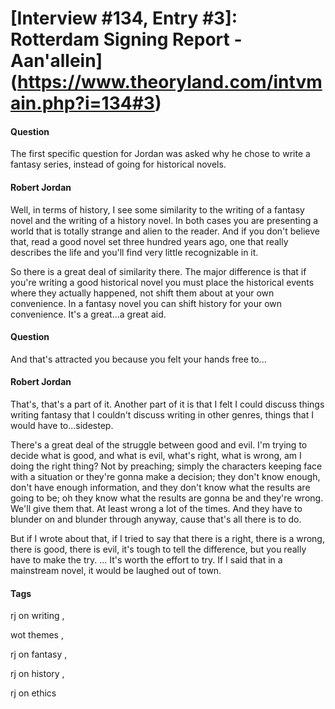 # [Interview #134, Entry #3]: Rotterdam Signing Report - Aan'allein](https://www.theoryland.com/intvmain.php?i=134#3)

#### Question

The first specific question for Jordan was asked why he chose to write a fantasy series, instead of going for historical novels.

#### Robert Jordan

Well, in terms of history, I see some similarity to the writing of a fantasy novel and the writing of a history novel. In both cases you are presenting a world that is totally strange and alien to the reader. And if you don't believe that, read a good novel set three hundred years ago, one that really describes the life and you'll find very little recognizable in it.

So there is a great deal of similarity there. The major difference is that if you're writing a good historical novel you must place the historical events where they actually happened, not shift them about at your own convenience. In a fantasy novel you can shift history for your own convenience. It's a great...a great aid.

#### Question

And that's attracted you because you felt your hands free to...

#### Robert Jordan

That's, that's a part of it. Another part of it is that I felt I could discuss things writing fantasy that I couldn't discuss writing in other genres, things that I would have to...sidestep.

There's a great deal of the struggle between good and evil. I'm trying to decide what is good, and what is evil, what's right, what is wrong, am I doing the right thing? Not by preaching; simply the characters keeping face with a situation or they're gonna make a decision; they don't know enough, don't have enough information, and they don't know what the results are going to be; oh they know what the results are gonna be and they're wrong. We'll give them that. At least wrong a lot of the times. And they have to blunder on and blunder through anyway, cause that's all there is to do.

But if I wrote about that, if I tried to say that there is a right, there is a wrong, there is good, there is evil, it's tough to tell the difference, but you really have to make the try. ... It's worth the effort to try. If I said that in a mainstream novel, it would be laughed out of town.

#### Tags

rj on writing
,

wot themes
,

rj on fantasy
,

rj on history
,

rj on ethics

